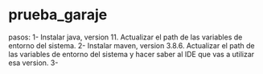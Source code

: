 # prueba_garaje
pasos:
 1- Instalar java, version 11. Actualizar el path de las variables de entorno del sistema.
 2- Instalar maven, version 3.8.6. Actualizar el path de las variables de entorno del sistema y hacer saber al IDE que vas a utilizar esa version.
 3-
